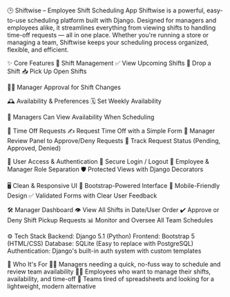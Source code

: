🕒 Shiftwise – Employee Shift Scheduling App
Shiftwise is a powerful, easy-to-use scheduling platform built with Django. Designed for managers and employees alike, it streamlines everything from viewing shifts to handling time-off requests — all in one place. Whether you're running a store or managing a team, Shiftwise keeps your scheduling process organized, flexible, and efficient.

✨ Core Features
📅 Shift Management
✅ View Upcoming Shifts
🔄 Drop a Shift
📥 Pick Up Open Shifts

👩‍💼 Manager Approval for Shift Changes

🕰️ Availability & Preferences
🗓️ Set Weekly Availability

👀 Managers Can View Availability When Scheduling

📝 Time Off Requests
✍️ Request Time Off with a Simple Form
🧾 Manager Review Panel to Approve/Deny Requests
🔔 Track Request Status (Pending, Approved, Denied)

👥 User Access & Authentication
🔐 Secure Login / Logout
👤 Employee & Manager Role Separation
🛡️ Protected Views with Django Decorators

🖥️ Clean & Responsive UI
🚀 Bootstrap-Powered Interface
📱 Mobile-Friendly Design
✅ Validated Forms with Clear User Feedback

🛠️ Manager Dashboard
👁️ View All Shifts in Date/User Order
✔️ Approve or Deny Shift Pickup Requests
📊 Monitor and Oversee All Team Schedules

⚙️ Tech Stack
Backend: Django 5.1 (Python)
Frontend: Bootstrap 5 (HTML/CSS)
Database: SQLite (Easy to replace with PostgreSQL)
Authentication: Django's built-in auth system with custom templates

👀 Who It's For
👨‍💼 Managers needing a quick, no-fuss way to schedule and review team availability
🧑‍💻 Employees who want to manage their shifts, availability, and time-off
💼 Teams tired of spreadsheets and looking for a lightweight, modern alternative


